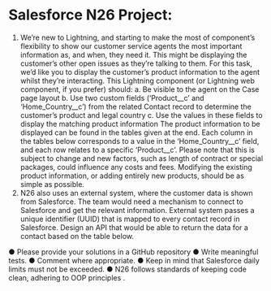 # Salesforce N26 Project:

1. We’re new to Lightning, and starting to make the most of component’s flexibility to
show our customer service agents the most important information as, and when, they
need it. This might be displaying the customer’s other open issues as they’re talking to
them. For this task, we’d like you to display the customer’s product information to the
agent whilst they’re interacting. This Lightning component (or Lightning web
component, if you prefer) should:
a. Be visible to the agent on the Case page layout
b. Use two custom fields (‘Product__c’ and ‘Home_Country__c’) from the related
Contact record to determine the customer’s product and legal country
c. Use the values in these fields to display the matching product information
The product information to be displayed can be found in the tables given at the end.
Each column in the tables below corresponds to a value in the ‘Home_Country__c’ field,
and each row relates to a specific ‘Product__c’.
Please note that this is subject to change and new factors, such as length of contract or
special packages, could influence any costs and fees. Modifying the existing product
information, or adding entirely new products, should be as simple as possible.
2. N26 also uses an external system, where the customer data is shown from Salesforce.
The team would need a mechanism to connect to Salesforce and get the relevant
information.
External system passes a unique identifier (UUID) that is mapped to every contact
record in Salesforce.
Design an API that would be able to return the data for a contact based on the table
below.

● Please provide your solutions in a GitHub repository
● Write meaningful tests.
● Comment where appropriate.
● Keep in mind that Salesforce daily limits must not be exceeded.
● N26 follows standards of keeping code clean, adhering to OOP principles .